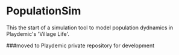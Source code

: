 PopulationSim
=============

This the start of a simulation tool to model population dydnamics in Playdemic's 'Village Life'.

###moved to Playdemic private repository for development
